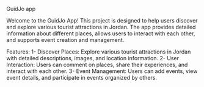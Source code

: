 GuidJo app

Welcome to the GuidJo App! This project is designed to help users discover and explore various tourist attractions in Jordan. The app provides detailed information about different places, allows users to interact with each other, and supports event creation and management.

Features:
1- Discover Places: Explore various tourist attractions in Jordan with detailed descriptions, images, and location information.
2- User Interaction: Users can comment on places, share their experiences, and interact with each other.
3- Event Management: Users can add events, view event details, and participate in events organized by others.
